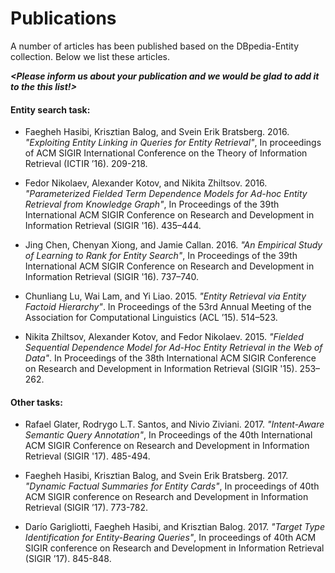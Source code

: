 Publications
============

A number of articles has been published based on the DBpedia-Entity collection. Below we list these articles.

***<Please inform us about your publication and we would be glad to add it to the this list!>***

#### Entity search task:

- Faegheh Hasibi, Krisztian Balog, and Svein Erik Bratsberg. 2016. *"Exploiting Entity Linking in Queries for Entity Retrieval"*, In proceedings of ACM SIGIR International Conference on the Theory of Information Retrieval (ICTIR ’16). 209-218.

- Fedor Nikolaev, Alexander Kotov, and Nikita Zhiltsov. 2016. *"Parameterized
Fielded Term Dependence Models for Ad-hoc Entity Retrieval from Knowledge
Graph"*, In Proceedings of the 39th International ACM SIGIR Conference on Research and Development in Information Retrieval (SIGIR '16). 435–444.

- Jing Chen, Chenyan Xiong, and Jamie Callan. 2016. *"An Empirical Study of
Learning to Rank for Entity Search"*, In Proceedings of the 39th International ACM SIGIR Conference on Research and Development in Information Retrieval (SIGIR '16). 737–740.

- Chunliang Lu, Wai Lam, and Yi Liao. 2015. *"Entity Retrieval via Entity Factoid Hierarchy"*. In Proceedings of the 53rd Annual Meeting of the Association for Computational Linguistics (ACL ’15). 514–523.


- Nikita Zhiltsov, Alexander Kotov, and Fedor Nikolaev. 2015. *"Fielded Sequential Dependence Model for Ad-Hoc Entity Retrieval in the Web of Data"*. In Proceedings of the 38th International ACM SIGIR Conference on Research and Development in Information Retrieval (SIGIR '15). 253–262. 


#### Other tasks:

- Rafael Glater, Rodrygo L.T. Santos, and Nivio Ziviani. 2017. *"Intent-Aware Semantic Query Annotation"*, In Proceedings of the 40th International ACM SIGIR Conference on Research and Development in Information Retrieval (SIGIR '17). 485-494.


- Faegheh Hasibi, Krisztian Balog, and Svein Erik Bratsberg. 2017. *"Dynamic Factual Summaries for Entity Cards"*, In proceedings of 40th ACM SIGIR conference on Research and Development in Information Retrieval (SIGIR ’17). 773-782.

- Darío Garigliotti, Faegheh Hasibi, and Krisztian Balog. 2017. *"Target Type Identification for Entity-Bearing Queries"*,  In proceedings of 40th ACM SIGIR conference on Research and Development in Information Retrieval (SIGIR ’17). 845-848.

 
  
 
